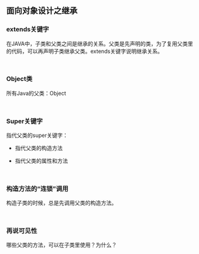 ## 面向对象设计之继承

### extends关键字

在JAVA中，子类和父类之间是继承的关系。父类是先声明的类，为了复用父类里的代码，可以再声明子类继承父类。extends关键字说明继承关系。

```java
 
```

### Object类

所有Java的父类：Object

```java
 
```

### Super关键字

指代父类的super关键字：

* 指代父类的构造方法

* 指代父类的属性和方法

```java
 
```

### 构造方法的“连锁”调用

构造子类的时候，总是先调用父类的构造方法。

```java
 
```

### 再说可见性

哪些父类的方法，可以在子类里使用？为什么？

```java
 
```

